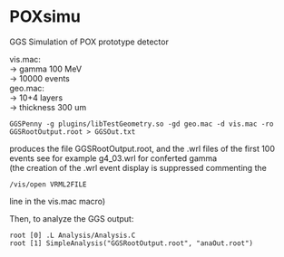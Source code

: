 # POXsimu

GGS Simulation of POX prototype detector

vis.mac:  
-> gamma 100 MeV   
-> 10000 events  
geo.mac:  
-> 10+4 layers  
-> thickness 300 um  
  
```
GGSPenny -g plugins/libTestGeometry.so -gd geo.mac -d vis.mac -ro GGSRootOutput.root > GGSOut.txt
```
  
produces the file GGSRootOutput.root, and the .wrl files of the first 100 events see for example g4_03.wrl for conferted gamma  
(the creation of the .wrl event display is suppressed commenting the
```
/vis/open VRML2FILE
```
line in the vis.mac macro)

Then, to analyze the GGS output:
```
root [0] .L Analysis/Analysis.C 
root [1] SimpleAnalysis("GGSRootOutput.root", "anaOut.root")
```


